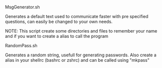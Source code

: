 MsgGenerator.sh

Generates a default text used to communicate faster with pre specified questions, can easily be changed to your own needs.

NOTE: This script create some directories and files to remember your name and if you want to create a alias to call the program

RandomPass.sh

Generates a random string, usefull for generating passwords. Also create a alias in your shellrc (bashrc or zshrc) and can be called using "mkpass"
